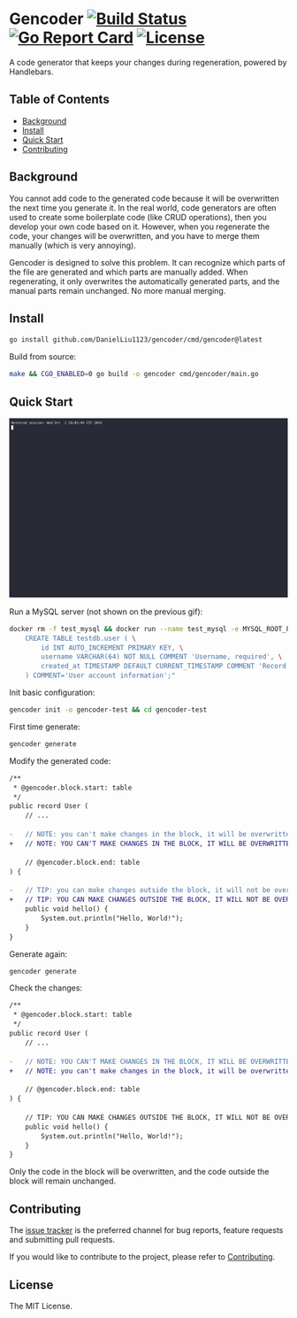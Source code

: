 # Gencoder [![Build Status](https://img.shields.io/github/actions/workflow/status/DanielLiu1123/gencoder/build.yml)](https://github.com/DanielLiu1123/gencoder/actions) [![Go Report Card](https://goreportcard.com/badge/github.com/DanielLiu1123/gencoder)](https://goreportcard.com/report/github.com/DanielLiu1123/gencoder) [![License](https://img.shields.io/github/license/DanielLiu1123/gencoder)](./LICENSE)

A code generator that keeps your changes during regeneration, powered by Handlebars.

## Table of Contents

- [Background](#background)
- [Install](#install)
- [Quick Start](#quick-start)
- [Contributing](#contributing)

## Background

You cannot add code to the generated code because it will be overwritten the next time you generate it.
In the real world, code generators are often used to create some boilerplate code (like CRUD operations),
then you develop your own code based on it. However, when you regenerate the code, your changes will be overwritten,
and you have to merge them manually (which is very annoying).

Gencoder is designed to solve this problem. It can recognize which parts of the file are generated and which parts are manually added. 
When regenerating, it only overwrites the automatically generated parts,
and the manual parts remain unchanged. No more manual merging.

## Install

```bash
go install github.com/DanielLiu1123/gencoder/cmd/gencoder@latest
```

Build from source:

```bash
make && CGO_ENABLED=0 go build -o gencoder cmd/gencoder/main.go
```

## Quick Start

![gencoder.gif](website/static/img/gencoder.gif)

Run a MySQL server (not shown on the previous gif):

```bash
docker rm -f test_mysql && docker run --name test_mysql -e MYSQL_ROOT_PASSWORD=root -e MYSQL_DATABASE=testdb -p 3306:3306 -p 33060:33060 -id mysql:latest && sleep 10 && docker exec -i test_mysql mysql -uroot -proot -e "\
    CREATE TABLE testdb.user ( \
        id INT AUTO_INCREMENT PRIMARY KEY, \
        username VARCHAR(64) NOT NULL COMMENT 'Username, required', \
        created_at TIMESTAMP DEFAULT CURRENT_TIMESTAMP COMMENT 'Record creation timestamp' \
    ) COMMENT='User account information';"
```

Init basic configuration:

```bash
gencoder init -o gencoder-test && cd gencoder-test
```

First time generate:

```bash
gencoder generate
```

Modify the generated code:

```diff
/**
 * @gencoder.block.start: table
 */
public record User (
    // ...

-   // NOTE: you can't make changes in the block, it will be overwritten by generating again
+   // NOTE: YOU CAN'T MAKE CHANGES IN THE BLOCK, IT WILL BE OVERWRITTEN BY GENERATING AGAIN

    // @gencoder.block.end: table
) {

-   // TIP: you can make changes outside the block, it will not be overwritten by generating again
+   // TIP: YOU CAN MAKE CHANGES OUTSIDE THE BLOCK, IT WILL NOT BE OVERWRITTEN BY GENERATING AGAIN
    public void hello() {
        System.out.println("Hello, World!");
    }
}
```

Generate again:

```bash
gencoder generate
```

Check the changes:

```diff
/**
 * @gencoder.block.start: table
 */
public record User (
    // ...

-   // NOTE: YOU CAN'T MAKE CHANGES IN THE BLOCK, IT WILL BE OVERWRITTEN BY GENERATING AGAIN
+   // NOTE: you can't make changes in the block, it will be overwritten by generating again

    // @gencoder.block.end: table
) {

    // TIP: YOU CAN MAKE CHANGES OUTSIDE THE BLOCK, IT WILL NOT BE OVERWRITTEN BY GENERATING AGAIN
    public void hello() {
        System.out.println("Hello, World!");
    }
}
```

Only the code in the block will be overwritten, and the code outside the block will remain unchanged.

## Contributing

The [issue tracker](https://github.com/DanielLiu1123/gencoder/issues) is the preferred channel for bug reports, feature requests and submitting pull requests.

If you would like to contribute to the project, please refer to [Contributing](./CONTRIBUTING.md).

## License

The MIT License.
